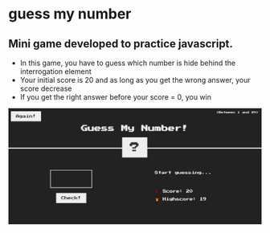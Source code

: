 # guess my number
## Mini game developed to practice javascript.

- In this game, you have to guess which number is hide behind the interrogation element
- Your initial score is 20 and as long as you get the wrong answer, your score decrease
- If you get the right answer before your score = 0, you win

![](guess-my-number.png)
